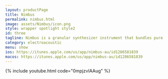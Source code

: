 ```yaml
---
layout: productPage
title: Nimbus
permalink: nimbus.html
image: assets/Nimbus/icon.png
style: wrapper spotlight style2
id: three
tagline: Nimbus is a granular synthesizer instrument that bundles pure waveforms and real instrument samples to help you sculpt dense clouds of sounds. It gives you complete ADSR envelope control, and features automated parameters that bring life to your sounds. Nimbus works inside Logic Pro X and GarageBand sd an AUv3 plug-in for both iOS and macOS, as well as a standalone application. The host app can load AUv3 instruments and effects from this manufacturer for easy prototyping and straight-out-of-the-box fun.
category: electroacoustic
menu: show
ios: https://itunes.apple.com/us/app/nimbus-au/id1286581839
macos: https://itunes.apple.com/us/app/nimbus-au/id1286581839
---
```


<div class="box alt">
	<div class="row uniform">
		<div class="6u"><span class="image fit"><img src="{{ site.baseurl }}/assets/Nimbus/nimbus-1.jpg" alt="" /></span></div>
		<div class="6u"><span class="image fit"><img src="{{ site.baseurl }}/assets/Nimbus/nimbus-2.jpg" alt="" /></span></div>
		<!--<div class="6u"><span class="image fit"><img src="{{ site.baseurl }}/assets/Nimbus/nimbus-3.jpg" alt="" /></span></div>-->
		<div class="6u"><span class="image fit"><img src="{{ site.baseurl }}/assets/Nimbus/nimbus-4.jpg" alt="" /></span></div>
		<div class="6u"><span class="image fit">{% include youtube.html code="0mpjzvIAAug" %}</span></div>
		<div class="12u"><span class="image fit"><img src="{{ site.baseurl }}/assets/Nimbus/nimbus-screenshot.jpg" alt=""></span></div>
	</div>
</div>